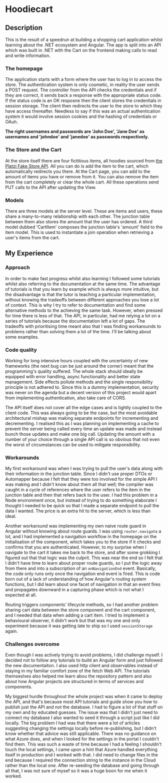 # Hoodiecart

## Description

This is the result of a speedrun at building a shopping cart application whilst learning about the .NET ecosystem and Angular. The app is split into an
API which was built in .NET with the Cart on the frontend making calls to read and write information. 

### The homepage

The application starts with a form where the user has to log in to access the store. The authentication system is only cosmetic, in reality the user sends
a POST request. The controller from the API checks the credentials and if they are correct, it sends back a response with the appropriate status code.
If the status code is an OK resposne then the client stores the credentials in session storage. The client then redirects the user to the store to which they have access thereafter. Needless to say if this was an actual authentication system it would involve session cookies and the hashing of credentials or OAuh. 

**The right usernames and passwords are 'John Doe', 'Jane Doe' as usernames and 'johndoe' and 'janedoe' as passwords respectively.** 

### The Store and the Cart

At the store itself there are four fictitious items, all hoodies sourced from [the Platzi Fake Store API](https://fakeapi.platzi.com). All you can do is
add the item to the cart, which automatically redirects you there. At the Cart page, you can add to the amount of items you have or remove from it. You
can also remove the item from the cart completely or clear the whole cart. All these operations send PUT calls to the API after updating the View.

### Models

There are three models at the server level. These are items and users, these share a many-to-many relationship with each other. The junction table 
between them also stores the amount that the user has ordered. A third model dubbed 'CartItem' composes the junction table's 'amount' field to the 
item model. This is used to instantiate a join operation when retrieving a user's items from the cart. 

## My Experience

### Approach

In order to make fast progress whilst also learning I followed some tutorials whilst also referring to the documentation at the same time. The advantage of tutorials
is that you learn by example which is always more intuitive, but the disadvantage is that the tutor is teaching a particular implementation, without knowing the tradeoffs between different approaches you lose a lot of context. This is why I try to refer to documentation and find some alternative methods to the achieving the same task. However, when pressed for time there is less of that. The API, in particular, had me relying a lot on a series of tutorials because the documentation left a lot of gaps. The tradeoffs with prioritising time meant also that I was finding workarounds to problems rather than solving them a lot of the time. I'll be talking about some examples. 

### Code quality

Working for long intensive hours coupled with the uncertainty of new frameworks (the next bug can be just around the corner) meant that the programming's quality suffered. The whole stack should ideally be equipped with error handling, async functionality and better state management. Side effects pollute methods and the single responsibility principle is not adhered to. Since this is a dummy implementation, security was never on the agenda but a decent version of this project would apart from implementing authentication, also take care of CORS. 

The API itself does not cover all the edge cases and is tightly coupled to the client code. This was always going to be the case, but the most avoidable architectural mishap was making separate endpoints for incrementing and decrementing. I realised this as I was planning on implementing a cache to prevent the server being called every time an update was made and instead bunch those updates and make one big call. Updating the amount with a number of your choice
through a single API call is so obvious that not even the worst of circumstances can be used to mitigate responsibility.


### Workarounds

My first workaround was when I was trying to pull the user's data along with their information in the junction table. Since I didn't use proper DTOs or Automapper because I felt that they were too involved for the simple API I was making and I didn't know about them all that well; the compiler was caught in a cycle of references where the user refers to the item in the junction table and then that refers back to the user. I had this problem in a Node environment once, but instead of trying to do something elaborate I thought I needed to be quick so that I made a separate endpoint to pull the data I wanted. The price is an extra hit to the server, which is less than ideal. 

Another workaround was implementing my own naive route guard in Angular without knowing about route guards. I was using `router.navigate` a lot, and I had 
implemented a navigation workflow in the homepage on the initialisation of the component, which takes you to the store if it checks and confirms that you are authenticated. However, to my surprise when I navigate to the cart it takes me back to the store, and after some grokking I figured out that that logic was the culprit. This was near the end so I felt that I didn't have time to learn about proper route guards, so I put the logic away from there and into a subscription of an `onNavigationEnd` event. Basically, the code only runs only once the navigation end event is fired. This is code born out of a lack of understanding of how Angular's routing system functions, but I did learn about one facet of navigation in that an event fires and propagates downward in a capturing phase which is not what I 
expected at all. 

Routing triggers components' lifecycle methods, so I had another problem sharing cart data between the store component and the cart component, and I needed that
data when adding a cart item. I tried to implement a behavioural observer, it didn't work but that was my one and only experiment because it was getting late to ship
so I used `sessionStorage` again. 

### Challenges overcome

Even though I was actively trying to avoid problems, I did challenge myself. I decided not to follow any tutorials to build an Angular form and just followed the new documentaiton. I also used http client and observables instead of staying in my familiar comfort zone of the fetch Web API. The tutorials themseslves also helped me learn abou the repository pattern and also about how Angular projects are structured in terms of services and components. 

My biggest hurdle throughout the whole project was when it came to deploy the API, and that's because most API tutorials and guide show you how to publish just the API and not the database. I had to figure a lot of that stuff on my own and by educated guesses. The issue was that I didn't just need to connect my database I also wanted to seed it through a script just like I did locally. The big problem I had was that there were a lot of articles suggesting changing the settings locally before re-publishing, but I didn't know whether that advice was still applicable. There was no guidance on what Azure does, and when I looked for the settings in the portal I couldn't find them. This was such a waste of time because I had a feeling I shouldn't touch the local settings, I came upon a hint that Azure handled everything itself in production and I worked with that. I did need to change files in the end because I required the connection string to the instance in the Cloud rather than the local one. After re-seeding the database and going through all that, I was not sure of mysef so it was a huge boon for me when it worked. 









